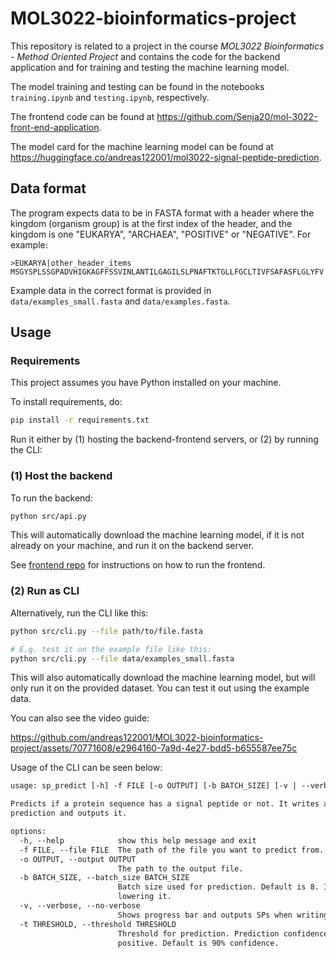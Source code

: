 # MOL3022-bioinformatics-project

This repository is related to a project in the course *MOL3022 Bioinformatics - Method Oriented Project* and contains the code for the backend application and for training and testing the machine learning model.

The model training and testing can be found in the notebooks `training.ipynb` and `testing.ipynb`, respectively.

The frontend code can be found at https://github.com/Senja20/mol-3022-front-end-application.

The model card for the machine learning model can be found at https://huggingface.co/andreas122001/mol3022-signal-peptide-prediction.


## Data format

The program expects data to be in FASTA format with a header where the kingdom (organism group) is at the first index of the header, and the kingdom is one "EUKARYA", "ARCHAEA", "POSITIVE" or "NEGATIVE". For example:

```
>EUKARYA|other_header_items
MSGYSPLSSGPADVHIGKAGFFSSVINLANTILGAGILSLPNAFTKTGLLFGCLTIVFSAFASFLGLYFV
```

Example data in the correct format is provided in `data/examples_small.fasta` and `data/examples.fasta`. 


## Usage

### Requirements
This project assumes you have Python installed on your machine.

To install requirements, do:

```bash
pip install -r requirements.txt
```

Run it either by (1) hosting the backend-frontend servers, or (2) by running the CLI:

### (1) Host the backend

To run the backend:

```bash
python src/api.py
```

This will automatically download the machine learning model, if it is not already on your machine, and run it on the backend server.

See [frontend repo](https://github.com/Senja20/mol-3022-front-end-application) for instructions on how to run the frontend.

### (2) Run as CLI

Alternatively, run the CLI like this:
```bash
python src/cli.py --file path/to/file.fasta
```
```bash
# E.g. test it on the example file like this:
python src/cli.py --file data/examples_small.fasta
```

This will also automatically download the machine learning model, but will only run it on the provided dataset. You can test it out using the example data.

You can also see the video guide:

https://github.com/andreas122001/MOL3022-bioinformatics-project/assets/70771608/e2964160-7a9d-4e27-bdd5-b655587ee75c

Usage of the CLI can be seen below:

```txt
usage: sp_predict [-h] -f FILE [-o OUTPUT] [-b BATCH_SIZE] [-v | --verbose | --no-verbose] [-t THRESHOLD]

Predicts if a protein sequence has a signal peptide or not. It writes a .fasta file, and adds a header to it with the
prediction and outputs it.

options:
  -h, --help            show this help message and exit
  -f FILE, --file FILE  The path of the file you want to predict from.
  -o OUTPUT, --output OUTPUT
                        The path to the output file.
  -b BATCH_SIZE, --batch_size BATCH_SIZE
                        Batch size used for prediction. Default is 8. If prediction is very slow or fails, try
                        lowering it.
  -v, --verbose, --no-verbose
                        Shows progress bar and outputs SPs when writing to file. Default is not verbose.
  -t THRESHOLD, --threshold THRESHOLD
                        Threshold for prediction. Prediction confidence must be over threshold to be considered
                        positive. Default is 90% confidence.
```


